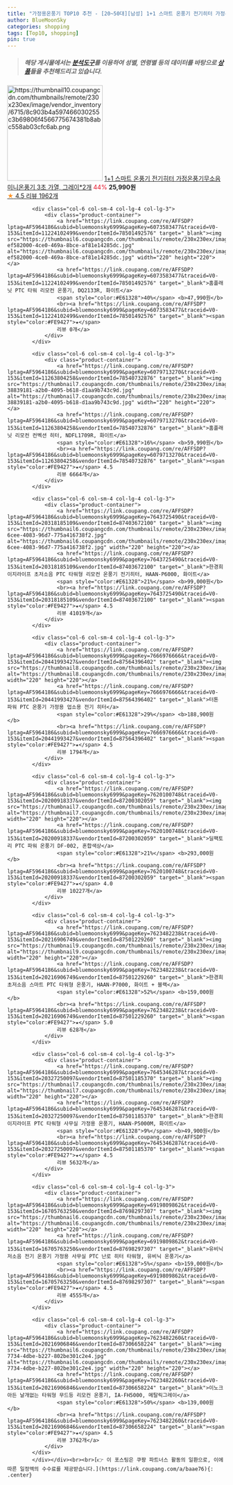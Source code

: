 ```yaml
---
title: "가정용온풍기 TOP10 추천 - [20~50대][남성] 1+1 스마트 온풍기 전기히터 가정온풍기무소음 미니온풍기 3초 가열, 그레이*2개"
author: BlueMoonSky
categories: shopping
tags: [Top10, shopping]
pin: true
---
```


> ##### 해당 게시물에서는 [**분석도구**](https://itemscout.io/)를 이용하여 **성별**, **연령별** 등의 데이터를 바탕으로 [**상품**](https://link.coupang.com/a/baae76)들을 추천해드리고 있습니다.
<div class="container"><div class="row">
            <div class="col-6 col-sm-4 col-lg-4 col-lg-3">
                <div class="product-container">
                    <a href="https://link.coupang.com/re/AFFSDP?lptag=AF5964186&subid=bluemoonsky6999&pageKey=7704937562&traceid=V0-153&itemId=20638922884&vendorItemId=87712529165" target="_blank"><img src="https://thumbnail10.coupangcdn.com/thumbnails/remote/230x230ex/image/vendor_inventory/6715/8c903b4a597466030255c3b69806f4566775674381b8abc558ab03cfc6ab.png" alt="https://thumbnail10.coupangcdn.com/thumbnails/remote/230x230ex/image/vendor_inventory/6715/8c903b4a597466030255c3b69806f4566775674381b8abc558ab03cfc6ab.png" width="220" height="220"></a>
                    <a href="https://link.coupang.com/re/AFFSDP?lptag=AF5964186&subid=bluemoonsky6999&pageKey=7704937562&traceid=V0-153&itemId=20638922884&vendorItemId=87712529165" target="_blank">1+1 스마트 온풍기 전기히터 가정온풍기무소음 미니온풍기 3초 가열, 그레이*2개</a>
                    <span style="color:#E61328">44%</span> <b>25,990원</b>
                    <br><a href="https://link.coupang.com/re/AFFSDP?lptag=AF5964186&subid=bluemoonsky6999&pageKey=7704937562&traceid=V0-153&itemId=20638922884&vendorItemId=87712529165" target="_blank"><span style="color:#FE9427">★</span> 4.5
                    리뷰 1962개</a>
                </div>
            </div>
            
            <div class="col-6 col-sm-4 col-lg-4 col-lg-3">
                <div class="product-container">
                    <a href="https://link.coupang.com/re/AFFSDP?lptag=AF5964186&subid=bluemoonsky6999&pageKey=6073583477&traceid=V0-153&itemId=11224102499&vendorItemId=78501492576" target="_blank"><img src="https://thumbnail6.coupangcdn.com/thumbnails/remote/230x230ex/image/retail/images/5570926200647505-ef582000-4ce0-469a-8bce-af81e14285dc.jpg" alt="https://thumbnail6.coupangcdn.com/thumbnails/remote/230x230ex/image/retail/images/5570926200647505-ef582000-4ce0-469a-8bce-af81e14285dc.jpg" width="220" height="220"></a>
                    <a href="https://link.coupang.com/re/AFFSDP?lptag=AF5964186&subid=bluemoonsky6999&pageKey=6073583477&traceid=V0-153&itemId=11224102499&vendorItemId=78501492576" target="_blank">홈플래닛 PTC 타워 리모컨 온풍기, DQ2133R, 화이트</a>
                    <span style="color:#E61328">40%</span> <b>47,990원</b>
                    <br><a href="https://link.coupang.com/re/AFFSDP?lptag=AF5964186&subid=bluemoonsky6999&pageKey=6073583477&traceid=V0-153&itemId=11224102499&vendorItemId=78501492576" target="_blank"><span style="color:#FE9427">★</span> 
                    리뷰 0개</a>
                </div>
            </div>
            
            <div class="col-6 col-sm-4 col-lg-4 col-lg-3">
                <div class="product-container">
                    <a href="https://link.coupang.com/re/AFFSDP?lptag=AF5964186&subid=bluemoonsky6999&pageKey=6079713270&traceid=V0-153&itemId=11263804258&vendorItemId=78540732876" target="_blank"><img src="https://thumbnail7.coupangcdn.com/thumbnails/remote/230x230ex/image/retail/images/4263455229786188-38839181-a2b0-4095-b618-d1aa9b743c9d.jpg" alt="https://thumbnail7.coupangcdn.com/thumbnails/remote/230x230ex/image/retail/images/4263455229786188-38839181-a2b0-4095-b618-d1aa9b743c9d.jpg" width="220" height="220"></a>
                    <a href="https://link.coupang.com/re/AFFSDP?lptag=AF5964186&subid=bluemoonsky6999&pageKey=6079713270&traceid=V0-153&itemId=11263804258&vendorItemId=78540732876" target="_blank">홈플래닛 리모컨 컨벡션 히터, NDFL1709R, 화이트</a>
                    <span style="color:#E61328">16%</span> <b>59,990원</b>
                    <br><a href="https://link.coupang.com/re/AFFSDP?lptag=AF5964186&subid=bluemoonsky6999&pageKey=6079713270&traceid=V0-153&itemId=11263804258&vendorItemId=78540732876" target="_blank"><span style="color:#FE9427">★</span> 4.5
                    리뷰 6664개</a>
                </div>
            </div>
            
            <div class="col-6 col-sm-4 col-lg-4 col-lg-3">
                <div class="product-container">
                    <a href="https://link.coupang.com/re/AFFSDP?lptag=AF5964186&subid=bluemoonsky6999&pageKey=7643725490&traceid=V0-153&itemId=20318185109&vendorItemId=87403672100" target="_blank"><img src="https://thumbnail6.coupangcdn.com/thumbnails/remote/230x230ex/image/retail/images/2023/10/10/15/5/ddae37dc-6cee-4083-96d7-775a416738f2.jpg" alt="https://thumbnail6.coupangcdn.com/thumbnails/remote/230x230ex/image/retail/images/2023/10/10/15/5/ddae37dc-6cee-4083-96d7-775a416738f2.jpg" width="220" height="220"></a>
                    <a href="https://link.coupang.com/re/AFFSDP?lptag=AF5964186&subid=bluemoonsky6999&pageKey=7643725490&traceid=V0-153&itemId=20318185109&vendorItemId=87403672100" target="_blank">한경희이지라이프 초저소음 PTC 타워형 리모컨 온풍기 전기히터, HAAN-P6000, 화이트</a>
                    <span style="color:#E61328">21%</span> <b>99,000원</b>
                    <br><a href="https://link.coupang.com/re/AFFSDP?lptag=AF5964186&subid=bluemoonsky6999&pageKey=7643725490&traceid=V0-153&itemId=20318185109&vendorItemId=87403672100" target="_blank"><span style="color:#FE9427">★</span> 4.5
                    리뷰 41019개</a>
                </div>
            </div>
            
            <div class="col-6 col-sm-4 col-lg-4 col-lg-3">
                <div class="product-container">
                    <a href="https://link.coupang.com/re/AFFSDP?lptag=AF5964186&subid=bluemoonsky6999&pageKey=7666976666&traceid=V0-153&itemId=20441993427&vendorItemId=87564396402" target="_blank"><img src="https://thumbnail8.coupangcdn.com/thumbnails/remote/230x230ex/image/vendor_inventory/6422/eb8830a67768edfd0a9b71db3fa10343598fdffc9b3b53ba429743f80d3a.png" alt="https://thumbnail8.coupangcdn.com/thumbnails/remote/230x230ex/image/vendor_inventory/6422/eb8830a67768edfd0a9b71db3fa10343598fdffc9b3b53ba429743f80d3a.png" width="220" height="220"></a>
                    <a href="https://link.coupang.com/re/AFFSDP?lptag=AF5964186&subid=bluemoonsky6999&pageKey=7666976666&traceid=V0-153&itemId=20441993427&vendorItemId=87564396402" target="_blank">터톤 파워 PTC 온풍기 가정용 업소용 전기 히터</a>
                    <span style="color:#E61328">29%</span> <b>188,900원</b>
                    <br><a href="https://link.coupang.com/re/AFFSDP?lptag=AF5964186&subid=bluemoonsky6999&pageKey=7666976666&traceid=V0-153&itemId=20441993427&vendorItemId=87564396402" target="_blank"><span style="color:#FE9427">★</span> 4.5
                    리뷰 1794개</a>
                </div>
            </div>
            
            <div class="col-6 col-sm-4 col-lg-4 col-lg-3">
                <div class="product-container">
                    <a href="https://link.coupang.com/re/AFFSDP?lptag=AF5964186&subid=bluemoonsky6999&pageKey=7620100748&traceid=V0-153&itemId=20200918337&vendorItemId=87200302059" target="_blank"><img src="https://thumbnail7.coupangcdn.com/thumbnails/remote/230x230ex/image/vendor_inventory/4445/fed63e04f9816be9ed3fcfe3fd5e4eb2cfe057cb82ae0fcea04192f685fe.jpg" alt="https://thumbnail7.coupangcdn.com/thumbnails/remote/230x230ex/image/vendor_inventory/4445/fed63e04f9816be9ed3fcfe3fd5e4eb2cfe057cb82ae0fcea04192f685fe.jpg" width="220" height="220"></a>
                    <a href="https://link.coupang.com/re/AFFSDP?lptag=AF5964186&subid=bluemoonsky6999&pageKey=7620100748&traceid=V0-153&itemId=20200918337&vendorItemId=87200302059" target="_blank">딜팩토리 PTC 파워 온풍기 DF-002, 혼합색상</a>
                    <span style="color:#E61328">21%</span> <b>293,000원</b>
                    <br><a href="https://link.coupang.com/re/AFFSDP?lptag=AF5964186&subid=bluemoonsky6999&pageKey=7620100748&traceid=V0-153&itemId=20200918337&vendorItemId=87200302059" target="_blank"><span style="color:#FE9427">★</span> 4.0
                    리뷰 10227개</a>
                </div>
            </div>
            
            <div class="col-6 col-sm-4 col-lg-4 col-lg-3">
                <div class="product-container">
                    <a href="https://link.coupang.com/re/AFFSDP?lptag=AF5964186&subid=bluemoonsky6999&pageKey=7623482238&traceid=V0-153&itemId=20216906749&vendorItemId=87501229260" target="_blank"><img src="https://thumbnail9.coupangcdn.com/thumbnails/remote/230x230ex/image/vendor_inventory/f131/7082d227088ed8e2dda6fca31cc635d990fa70273df1991719c5aa9fa687.jpg" alt="https://thumbnail9.coupangcdn.com/thumbnails/remote/230x230ex/image/vendor_inventory/f131/7082d227088ed8e2dda6fca31cc635d990fa70273df1991719c5aa9fa687.jpg" width="220" height="220"></a>
                    <a href="https://link.coupang.com/re/AFFSDP?lptag=AF5964186&subid=bluemoonsky6999&pageKey=7623482238&traceid=V0-153&itemId=20216906749&vendorItemId=87501229260" target="_blank">한경희 초저소음 스마트 PTC 타워형 온풍기, HAAN-P7000, 화이트 + 블랙</a>
                    <span style="color:#E61328">52%</span> <b>159,000원</b>
                    <br><a href="https://link.coupang.com/re/AFFSDP?lptag=AF5964186&subid=bluemoonsky6999&pageKey=7623482238&traceid=V0-153&itemId=20216906749&vendorItemId=87501229260" target="_blank"><span style="color:#FE9427">★</span> 5.0
                    리뷰 628개</a>
                </div>
            </div>
            
            <div class="col-6 col-sm-4 col-lg-4 col-lg-3">
                <div class="product-container">
                    <a href="https://link.coupang.com/re/AFFSDP?lptag=AF5964186&subid=bluemoonsky6999&pageKey=7645346287&traceid=V0-153&itemId=20327250097&vendorItemId=87501185370" target="_blank"><img src="https://thumbnail7.coupangcdn.com/thumbnails/remote/230x230ex/image/vendor_inventory/d8b4/1cc7b0042d6d0dfccd240f8402d2f2a01dfbff03c7acc996582d75e059d7.jpg" alt="https://thumbnail7.coupangcdn.com/thumbnails/remote/230x230ex/image/vendor_inventory/d8b4/1cc7b0042d6d0dfccd240f8402d2f2a01dfbff03c7acc996582d75e059d7.jpg" width="220" height="220"></a>
                    <a href="https://link.coupang.com/re/AFFSDP?lptag=AF5964186&subid=bluemoonsky6999&pageKey=7645346287&traceid=V0-153&itemId=20327250097&vendorItemId=87501185370" target="_blank">한경희이지라이프 PTC 타워형 사무실 가정용 온풍기, HAAN-P5000M, 화이트</a>
                    <span style="color:#E61328">9%</span> <b>49,900원</b>
                    <br><a href="https://link.coupang.com/re/AFFSDP?lptag=AF5964186&subid=bluemoonsky6999&pageKey=7645346287&traceid=V0-153&itemId=20327250097&vendorItemId=87501185370" target="_blank"><span style="color:#FE9427">★</span> 4.5
                    리뷰 5632개</a>
                </div>
            </div>
            
            <div class="col-6 col-sm-4 col-lg-4 col-lg-3">
                <div class="product-container">
                    <a href="https://link.coupang.com/re/AFFSDP?lptag=AF5964186&subid=bluemoonsky6999&pageKey=6919809862&traceid=V0-153&itemId=16705763250&vendorItemId=87698297307" target="_blank"><img src="https://thumbnail6.coupangcdn.com/thumbnails/remote/230x230ex/image/vendor_inventory/3218/d95a2c5201414adcdeb3fccce035a05968f9949f5468185cdd7fa4009208.jpg" alt="https://thumbnail6.coupangcdn.com/thumbnails/remote/230x230ex/image/vendor_inventory/3218/d95a2c5201414adcdeb3fccce035a05968f9949f5468185cdd7fa4009208.jpg" width="220" height="220"></a>
                    <a href="https://link.coupang.com/re/AFFSDP?lptag=AF5964186&subid=bluemoonsky6999&pageKey=6919809862&traceid=V0-153&itemId=16705763250&vendorItemId=87698297307" target="_blank">유비닉 저소음 전기 온풍기 가정용 사무실 PTC 난로 히터 타워형, 유비닉 온풍기</a>
                    <span style="color:#E61328">5%</span> <b>159,000원</b>
                    <br><a href="https://link.coupang.com/re/AFFSDP?lptag=AF5964186&subid=bluemoonsky6999&pageKey=6919809862&traceid=V0-153&itemId=16705763250&vendorItemId=87698297307" target="_blank"><span style="color:#FE9427">★</span> 4.5
                    리뷰 4555개</a>
                </div>
            </div>
            
            <div class="col-6 col-sm-4 col-lg-4 col-lg-3">
                <div class="product-container">
                    <a href="https://link.coupang.com/re/AFFSDP?lptag=AF5964186&subid=bluemoonsky6999&pageKey=7623482260&traceid=V0-153&itemId=20216906846&vendorItemId=87306658224" target="_blank"><img src="https://thumbnail6.coupangcdn.com/thumbnails/remote/230x230ex/image/retail/images/2023/09/27/14/1/e2659b3a-7734-4dbe-b227-802be301c2e4.jpg" alt="https://thumbnail6.coupangcdn.com/thumbnails/remote/230x230ex/image/retail/images/2023/09/27/14/1/e2659b3a-7734-4dbe-b227-802be301c2e4.jpg" width="220" height="220"></a>
                    <a href="https://link.coupang.com/re/AFFSDP?lptag=AF5964186&subid=bluemoonsky6999&pageKey=7623482260&traceid=V0-153&itemId=20216906846&vendorItemId=87306658224" target="_blank">이노크아든 날개없는 타워형 무드등 리모컨 온풍기, IA-FH5000, 메탈릭그레이</a>
                    <span style="color:#E61328">50%</span> <b>139,000원</b>
                    <br><a href="https://link.coupang.com/re/AFFSDP?lptag=AF5964186&subid=bluemoonsky6999&pageKey=7623482260&traceid=V0-153&itemId=20216906846&vendorItemId=87306658224" target="_blank"><span style="color:#FE9427">★</span> 4.5
                    리뷰 3762개</a>
                </div>
            </div>
            </div></div><br><br>[👉 이 포스팅은 쿠팡 파트너스 활동의 일환으로, 이에 따른 일정액의 수수료를 제공받습니다.](https://link.coupang.com/a/baae76){: .center}